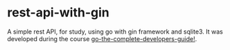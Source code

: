 # rest-api-with-gin
A simple rest API, for study, using go with gin framework and sqlite3.
It was developed during the course [go-the-complete-developers-guide!](https://www.udemy.com/course/go-the-complete-developers-guide).
